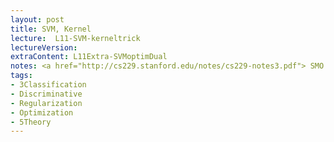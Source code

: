 ```yaml
---
layout: post
title: SVM, Kernel
lecture:  L11-SVM-kerneltrick
lectureVersion: 
extraContent: L11Extra-SVMoptimDual 
notes: <a href="http://cs229.stanford.edu/notes/cs229-notes3.pdf"> SMO </a>
tags:
- 3Classification
- Discriminative
- Regularization
- Optimization
- 5Theory
---
```

